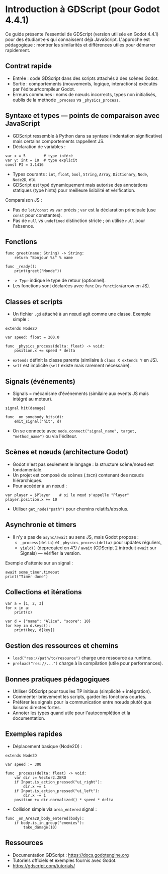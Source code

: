 # Introduction à GDScript (pour Godot 4.4.1)

Ce guide présente l'essentiel de GDScript (version utilisée en Godot 4.4.1) pour des étudiant·e·s qui connaissent déjà JavaScript. L'approche est pédagogique : montrer les similarités et différences utiles pour démarrer rapidement.

## Contrat rapide
- Entrée : code GDScript dans des scripts attachés à des scènes Godot.
- Sortie : comportements (mouvements, logique, interactions) exécutés par l'éditeur/compileur Godot.
- Erreurs communes : noms de nœuds incorrects, types non initialisés, oublis de la méthode `_process` vs `_physics_process`.

## Syntaxe et types — points de comparaison avec JavaScript
- GDScript ressemble à Python dans sa syntaxe (indentation significative) mais certains comportements rappellent JS.
- Déclaration de variables :

```gdscript
var x = 5        # type inféré
var y: int = 10  # type explicit
const PI = 3.1416
```

- Types courants : `int`, `float`, `bool`, `String`, `Array`, `Dictionary`, `Node`, `Node2D`, etc.
- GDScript est typé dynamiquement mais autorise des annotations statiques (type hints) pour meilleure lisibilité et vérification.

Comparaison JS :
- Pas de `let/const` vs `var` précis ; `var` est la déclaration principale (use `const` pour constantes).
- Pas de `null` vs `undefined` distinction stricte ; on utilise `null` pour l'absence.

## Fonctions

```gdscript
func greet(name: String) -> String:
    return "Bonjour %s" % name

func _ready():
    print(greet("Monde"))
```

- `-> Type` indique le type de retour (optionnel).
- Les fonctions sont déclarées avec `func` (vs `function`/arrow en JS).

## Classes et scripts
- Un fichier `.gd` attaché à un nœud agit comme une classe. Exemple simple :

```gdscript
extends Node2D

var speed: float = 200.0

func _physics_process(delta: float) -> void:
    position.x += speed * delta
```

- `extends` définit la classe parente (similaire à `class X extends Y` en JS).
- `self` est implicite (`self` existe mais rarement nécessaire).

## Signals (événements)
- Signals = mécanisme d'événements (similaire aux events JS mais intégré au moteur).

```gdscript
signal hit(damage)

func _on_somebody_hits(d):
    emit_signal("hit", d)
```

- On se connecte avec `node.connect("signal_name", target, "method_name")` ou via l'éditeur.

## Scènes et nœuds (architecture Godot)
- Godot n'est pas seulement le langage : la structure scène/nœud est fondamentale.
- Un projet est composé de scènes (.tscn) contenant des nœuds hiérarchiques.
- Pour accéder à un nœud :

```gdscript
var player = $Player    # si le nœud s'appelle "Player"
player.position.x += 10
```

- Utiliser `get_node("path")` pour chemins relatifs/absolus.

## Asynchronie et timers
- Il n'y a pas de `async/await` au sens JS, mais Godot propose :
  - `_process(delta)` et `_physics_process(delta)` pour updates réguliers,
  - `yield()` (deprecated en 4?) / `await` (GDScript 2 introduit `await` sur Signals) — vérifier la version.

Exemple d'attente sur un signal :

```gdscript
await some_timer.timeout
print("Timer done")
```

## Collections et itérations

```gdscript
var a = [1, 2, 3]
for x in a:
    print(x)

var d = {"name": "Alice", "score": 10}
for key in d.keys():
    print(key, d[key])
```

## Gestion des ressources et chemins
- `load("res://path/to/resource")` charge une ressource au runtime.
- `preload("res://...")` charge à la compilation (utile pour performances).

## Bonnes pratiques pédagogiques
- Utiliser GDScript pour tous les TP initiaux (simplicité + intégration).
- Commenter brièvement les scripts, garder les fonctions courtes.
- Préférer les signals pour la communication entre nœuds plutôt que liaisons directes fortes.
- Annoter les types quand utile pour l'autocomplétion et la documentation.

## Exemples rapides
- Déplacement basique (Node2D) :

```gdscript
extends Node2D

var speed := 300

func _process(delta: float) -> void:
    var dir := Vector2.ZERO
    if Input.is_action_pressed("ui_right"):
        dir.x += 1
    if Input.is_action_pressed("ui_left"):
        dir.x -= 1
    position += dir.normalized() * speed * delta
```

- Collision simple via `area_entered` signal :

```gdscript
func _on_Area2D_body_entered(body):
    if body.is_in_group("enemies"):
        take_damage(10)
```

## Ressources
- Documentation GDScript : https://docs.godotengine.org
- Tutoriels officiels et exemples fournis avec Godot.
- https://gdscript.com/tutorials/


